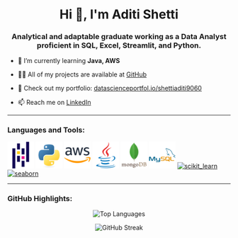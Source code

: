 <h1 align="center">Hi 👋, I'm Aditi Shetti</h1>
<h3 align="center">Analytical and adaptable graduate working as a Data Analyst proficient in SQL, Excel, Streamlit, and Python.</h3>

- 🌱 I’m currently learning **Java, AWS**

- 👨‍💻 All of my projects are available at [GitHub](https://github.com/AditiShetti)

- 📝 Check out my portfolio: [datascienceportfol.io/shettiaditi9060](https://www.datascienceportfol.io/shettiaditi9060)

- 📫 Reach me on [LinkedIn](https://www.linkedin.com/in/aditi-shetti/)

---

<h3 align="left">Languages and Tools:</h3>
<p align="left">
  <a href="https://pandas.pydata.org/" target="_blank"><img src="https://raw.githubusercontent.com/devicons/devicon/master/icons/pandas/pandas-original.svg" alt="pandas" width="60" height="60"/></a>
  <a href="https://www.python.org" target="_blank"><img src="https://raw.githubusercontent.com/devicons/devicon/master/icons/python/python-original.svg" alt="python" width="60" height="60"/></a>
  <a href="https://aws.amazon.com" target="_blank"><img src="https://raw.githubusercontent.com/devicons/devicon/master/icons/amazonwebservices/amazonwebservices-original-wordmark.svg" alt="aws" width="60" height="60"/></a>
  <a href="https://www.java.com" target="_blank"><img src="https://raw.githubusercontent.com/devicons/devicon/master/icons/java/java-original.svg" alt="java" width="60" height="60"/></a>
  <a href="https://www.mongodb.com/" target="_blank"><img src="https://raw.githubusercontent.com/devicons/devicon/master/icons/mongodb/mongodb-original-wordmark.svg" alt="mongodb" width="60" height="60"/></a>
  <a href="https://www.mysql.com/" target="_blank"><img src="https://raw.githubusercontent.com/devicons/devicon/master/icons/mysql/mysql-original-wordmark.svg" alt="mysql" width="60" height="60"/></a>
  <a href="https://scikit-learn.org/" target="_blank"><img src="https://upload.wikimedia.org/wikipedia/commons/0/05/Scikit_learn_logo_small.svg" alt="scikit_learn" width="60" height="60"/></a>
  <a href="https://seaborn.pydata.org/" target="_blank"><img src="https://seaborn.pydata.org/_images/logo-mark-lightbg.svg" alt="seaborn" width="60" height="60"/></a>
</p>

---


<h3 align="left">GitHub Highlights:</h3>
<div align="center">
  <img width="400" src="https://github-readme-stats.vercel.app/api/top-langs?username=aditishetti&show_icons=true&locale=en&layout=compact" alt="Top Languages" />
</div>

<p align="center">
  <img width="700" src="https://github-readme-streak-stats.herokuapp.com/?user=aditishetti" alt="GitHub Streak" />
</p>






